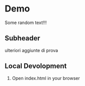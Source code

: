 # Demo
Some random text!!!


## Subheader
ulteriori aggiunte di prova


## Local Devolopment
1. Open index.html in your browser